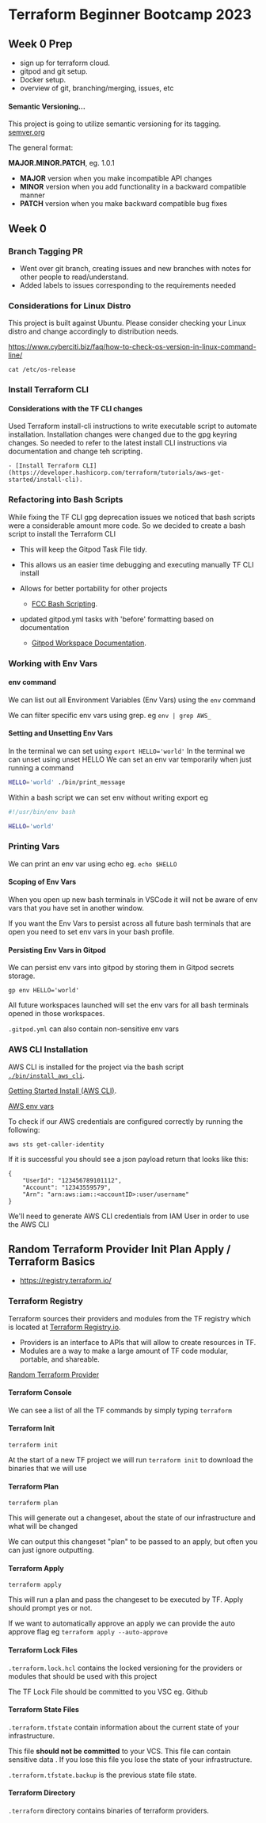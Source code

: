 # Terraform Beginner Bootcamp 2023



## Week 0 Prep

- sign up for terraform cloud. 
- gitpod and git setup. 
- Docker setup. 
- overview of git, branching/merging, issues, etc


#### Semantic Versioning...

This project is going to utilize semantic versioning for its tagging. 
[semver.org](https://semver.org/)

The general format: 

 **MAJOR.MINOR.PATCH**, eg. 1.0.1

- **MAJOR** version when you make incompatible API changes
- **MINOR** version when you add functionality in a backward compatible manner
- **PATCH** version when you make backward compatible bug fixes

## Week 0

### Branch Tagging PR
- Went over git branch, creating issues and new branches with notes for other people to read/understand. 
- Added labels to issues corresponding to the requirements needed

### Considerations for Linux Distro
This project is built against Ubuntu.   Please consider checking your Linux distro and change accordingly to distribution needs. 

https://www.cyberciti.biz/faq/how-to-check-os-version-in-linux-command-line/

```cat /etc/os-release```

### Install Terraform CLI

#### Considerations with the TF CLI changes
Used Terraform install-cli instructions to write executable script to automate installation. Installation changes were changed due to the gpg keyring changes. So needed to refer to the latest install CLI instructions via documentation and change teh scripting.  

    - [Install Terraform CLI](https://developer.hashicorp.com/terraform/tutorials/aws-get-started/install-cli). 

### Refactoring into Bash Scripts
While fixing the TF CLI gpg deprecation issues we noticed that bash scripts were a considerable amount more code. So we decided to create a bash script to install the Terraform CLI

- This will keep the Gitpod Task File tidy. 
- This allows us an easier time debugging and executing manually TF CLI install
- Allows for better portability for other projects

    - [FCC Bash Scripting](https://www.freecodecamp.org/news/bash-scripting-tutorial-linux-shell-script-and-command-line-for-beginners/). 

- updated gitpod.yml tasks with 'before' formatting based on documentation
    - [Gitpod Workspace Documentation](https://www.gitpod.io/docs/configure/workspaces/tasks). 

### Working with Env Vars

#### env command
We can list out all Environment Variables (Env Vars) using the `env` command

We can filter specific env vars using grep. eg `env | grep AWS_`

#### Setting and Unsetting Env Vars

In the terminal we can set using `export HELLO='world'`
In the terminal we can unset using unset HELLO
We can set an env var temporarily when just running a command

```sh
HELLO='world' ./bin/print_message 
```

Within a bash script we can set env without writing export eg

```sh
#!/usr/bin/env bash

HELLO='world'

```

### Printing Vars

We can print an env var using echo eg. `echo $HELLO`

#### Scoping of Env Vars

When you open up new bash terminals in VSCode it will not be aware of env vars that you have set in another window. 

If you want the Env Vars to persist across all future bash terminals that are open you need to set env vars in your bash profile. 

#### Persisting Env Vars in Gitpod

We can persist env vars into gitpod by storing them in Gitpod secrets storage.  

```
gp env HELLO='world'
```

All future workspaces launched will set the env vars for all bash terminals opened in those workspaces. 

`.gitpod.yml` can also contain non-sensitive env vars

### AWS CLI Installation

AWS CLI is installed for the project via the bash script [`./bin/install_aws_cli`](./bin/install_aws_cli). 

[Getting Started Install (AWS CLI)](https://docs.aws.amazon.com/cli/latest/userguide/getting-started-install.html). 

[AWS env vars](https://docs.aws.amazon.com/cli/latest/userguide/cli-configure-envvars.html)

To check if our AWS credentials are configured correctly by running the following: 

```aws sts get-caller-identity```

If it is successful you should see a json payload return that looks like this: 

```
{
    "UserId": "123456789101112",
    "Account": "12343559579",
    "Arn": "arn:aws:iam::<accountID>:user/username"
}
```

We'll need to generate AWS CLI credentials from IAM User in order to use the AWS CLI


## Random Terraform Provider Init Plan Apply / Terraform Basics
- https://registry.terraform.io/


### Terraform Registry

Terraform sources their providers and modules from the TF registry which is located at [Terraform Registry.io](https://registry.terraform.io/). 

- Providers is an interface to APIs that will allow to create resources in TF.  
- Modules are a way to make a large amount of TF code modular, portable, and shareable. 

[Random Terraform Provider](https://registry.terraform.io/providers/hashicorp/random/)

#### Terraform Console

We can see a list of all the TF commands by simply typing `terraform`

#### Terraform Init

`terraform init`

At the start of a new TF project we will run `terraform init` to download the binaries that we will use

#### Terraform Plan

`terraform plan`

This will generate out a changeset, about the state of our infrastructure and what will be changed

We can output this changeset "plan" to be passed to an apply, but often you can just ignore outputting. 

#### Terraform Apply

`terraform apply`

This will run a plan and pass the changeset to be executed by TF. Apply should prompt yes or not. 

If we want to automatically approve an apply we can provide the auto approve flag eg `terraform apply --auto-approve`

#### Terraform Lock Files

`.terraform.lock.hcl` contains the locked versioning for the providers or modules that should be used with this project

The TF Lock File should be committed to you VSC eg. Github

#### Terraform State Files

`.terraform.tfstate` contain information about the current state of your infrastructure. 

This file **should not be committed** to your VCS. This file can contain sensitive data . If you lose this file you lose the state of your infrastructure.  

`.terraform.tfstate.backup` is the previous state file state.  

#### Terraform Directory

`.terraform` directory contains binaries of terraform providers.  